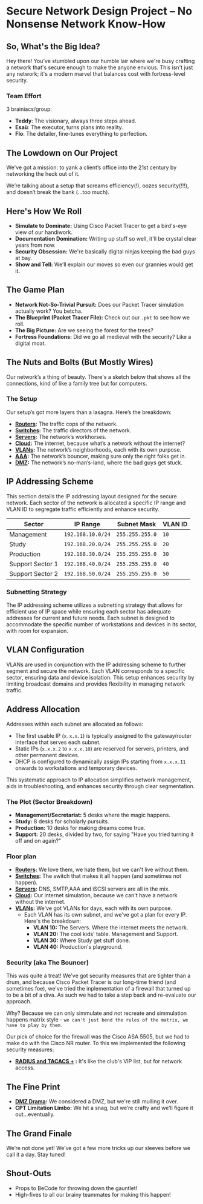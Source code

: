 # Secure Network Design Project – No Nonsense Network Know-How

## So, What's the Big Idea?

Hey there! You've stumbled upon our humble lair where we're busy crafting a network that's secure enough to make the anyone envious. This isn't just any network; it's a modern marvel that balances cost with fortress-level security.

### Team Effort

3 brainiacs/group:
- **Teddy**: The visionary, always three steps ahead.
- **Esaü**: The executor, turns plans into reality.
- **Flo**: The detailer, fine-tunes everything to perfection.

## The Lowdown on Our Project

We've got a mission: to yank a client’s office into the 21st century by networking the heck out of it.
 
We’re talking about a setup that screams efficiency(!), oozes security(!!!), and doesn’t break the bank (...too much).

## Here's How We Roll

- **Simulate to Dominate:** Using Cisco Packet Tracer to get a bird's-eye view of our handiwork.
- **Documentation Domination:** Writing up stuff so well, it'll be crystal clear years from now.
- **Security Obsession:** We're basically digital ninjas keeping the bad guys at bay.
- **Show and Tell:** We’ll explain our moves so even our grannies would get it.

## The Game Plan

- **Network Not-So-Trivial Pursuit:** Does our Packet Tracer simulation actually work? You betcha.
- **The Blueprint (Packet Tracer File):** Check out our `.pkt` to see how we roll.
- **The Big Picture:** Are we seeing the forest for the trees?
- **Fortress Foundations:** Did we go all medieval with the security? Like a digital moat.

## The Nuts and Bolts (But Mostly Wires)

Our network’s a thing of beauty. There's a sketch below that shows all the connections, kind of like a family tree but for computers.

### The Setup

Our setup’s got more layers than a lasagna. Here’s the breakdown:

- **[Routers](documentation/Routers/Routers.md):** The traffic cops of the network.
- **[Switches](documentation/Switches/Switches.md):** The traffic directors of the network.
- **[Servers](documentation/Servers/Servers.md):** The network’s workhorses.
- **[Cloud](documentation/Cloud/Cloud.md):** The internet, because what’s a network without the internet?
- **[VLANs](documentation/VLAN/VLAN_docu.md):** The network’s neighborhoods, each with its own purpose.
- **[AAA](documentation/AAA/AAA.md):** The network’s bouncer, making sure only the right folks get in.
- **[DMZ](documentation/DMZ/DMZ.md):** The network’s no-man’s-land, where the bad guys get stuck.

## IP Addressing Scheme

This section details the IP addressing layout designed for the secure network. Each sector of the network is allocated a specific IP range and VLAN ID to segregate traffic efficiently and enhance security.

| Sector                | IP Range         | Subnet Mask     | VLAN ID |
|-----------------------|------------------|-----------------|---------|
| Management| `192.168.10.0/24`| `255.255.255.0` | `10`    |
| Study                 | `192.168.20.0/24`| `255.255.255.0` | `20`    |
| Production            | `192.168.30.0/24`| `255.255.255.0` | `30`    |
| Support Sector 1      | `192.168.40.0/24`| `255.255.255.0` | `40`    |
| Support Sector 2      | `192.168.50.0/24`| `255.255.255.0` | `50`    |

### Subnetting Strategy

The IP addressing scheme utilizes a subnetting strategy that allows for efficient use of IP space while ensuring each sector has adequate addresses for current and future needs. Each subnet is designed to accommodate the specific number of workstations and devices in its sector, with room for expansion.

## VLAN Configuration

VLANs are used in conjunction with the IP addressing scheme to further segment and secure the network. Each VLAN corresponds to a specific sector, ensuring data and device isolation. This setup enhances security by limiting broadcast domains and provides flexibility in managing network traffic.

## Address Allocation

Addresses within each subnet are allocated as follows:

- The first usable IP (`x.x.x.1`) is typically assigned to the gateway/router interface that serves each subnet.
- Static IPs (`x.x.x.2` to `x.x.x.10`) are reserved for servers, printers, and other permanent devices.
- DHCP is configured to dynamically assign IPs starting from `x.x.x.11` onwards to workstations and temporary devices.

This systematic approach to IP allocation simplifies network management, aids in troubleshooting, and enhances security through clear segmentation.



### The Plot (Sector Breakdown)
- **Management/Secretariat:** 5 desks where the magic happens.
- **Study:** 8 desks for scholarly pursuits.
- **Production:** 10 desks for making dreams come true.
- **Support:** 20 desks, divided by two, for saying "Have you tried turning it off and on again?"

### Floor plan
  - **[Routers](documentation/Routers/Routers.md):** We love them, we hate them, but we can't live without them. 
  - **[Switches](documentation/Switches/switches.md):** The switch that makes it all happen  (and sometimes not happen).
  - **[Servers](documentation/Servers/servers.md):** DNS, SMTP,AAA and iSCSI servers are all in the mix.
  - **[Cloud]():** Our internet simulation, because we can't have a network without the internet.
  - **[VLANs](documentation/VLAN/VLAN_docu):** We've got VLANs for days, each with its own purpose.
    - Each VLAN has its own subnet, and we've got a plan for every IP.
        Here's the breakdown:
      - **VLAN 10:** The Servers. Where the internet meets the network.
      - **VLAN 20:** The cool kids' table. Management and Support.
      - **VLAN 30:** Where Study get stuff done.
      - **VLAN 40:** Production's playground.

### Security (aka The Bouncer)
This was quite a treat! We've got security measures that are tighter than a drum, and because Cisco Packet Tracer is our long-time friend (and sometimes foe), we've tried the inplementation of a firewall that turned up to be a bit of a diva. As such we had to take a step back and re-evaluate our approach.

 Why? Because we can only simmulate and not recreate and simmulation happens matrix style - `we can't just bend the rules of the matrix, we have to play by them.`

 Our pick of choice for the firewall was the Cisco ASA 5505, but we had to make do with the Cisco NR router.
 To this we implemented the following security measures:
- **[RADIUS and TACACS +](<[text](documentation/AAA/AAA.md)>) :** It's like the club's VIP list, but for network access.

## The Fine Print
- **[DMZ Drama](<dmz trouble/asa_config.md>):** We considered a DMZ, but we're still mulling it over.   
- **CPT Limitation Limbo:** We hit a snag, but we’re crafty and we’ll figure it out...eventually.

## The Grand Finale
We’re not done yet! We’ve got a few more tricks up our sleeves before we call it a day. Stay tuned!

## Shout-Outs
- Props to BeCode for throwing down the gauntlet!
- High-fives to all our brainy teammates for making this happen!

